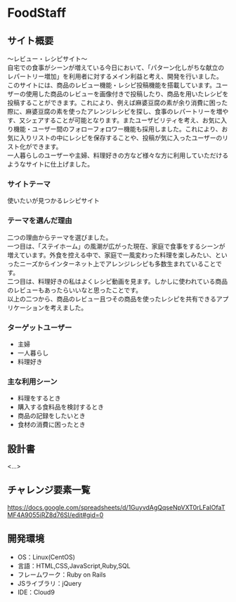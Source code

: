 # FoodStaff

## サイト概要
～レビュー・レシピサイト～<br>
自宅での食事がシーンが増えている今日において、「パターン化しがちな献立のレパートリー増加」を利用者に対するメイン利益と考え、開発を行いました。<br>
このサイトには、商品のレビュー機能・レシピ投稿機能を搭載しています。ユーザーの使用した商品のレビューを画像付きで投稿したり、商品を用いたレシピを投稿することができます。これにより、例えば麻婆豆腐の素が余り消費に困った際に、麻婆豆腐の素を使ったアレンジレシピを探し、食事のレパートリーを増やす、又シェアすることが可能となります。またユーザビリティを考え、お気に入り機能・ユーザー間のフォローフォロワー機能も採用しました。これにより、お気に入りリストの中にレシピを保存することや、投稿が気に入ったユーザーのリスト化ができます。<br>
一人暮らしのユーザーや主婦、料理好きの方など様々な方に利用していただけるようなサイトに仕上げました。

### サイトテーマ
使いたいが見つかるレシピサイト

### テーマを選んだ理由
二つの理由からテーマを選びました。<br>
一つ目は、「ステイホーム」の風潮が広がった現在、家庭で食事をするシーンが増えています。外食を控える中で、家庭で一風変わった料理を楽しみたい、といったニーズからインターネット上でアレンジレシピも多数生まれていることです。<br>
二つ目は、料理好きの私はよくレシピ動画を見ます。しかしに使われている商品のレビューもあったらいいなと思ったことです。<br>
以上の二つから、商品のレビュー且つその商品を使ったレシピを共有できるアプリケーションを考えました。

### ターゲットユーザー
* 主婦
* 一人暮らし
* 料理好き

### 主な利用シーン
* 料理をするとき
* 購入する食料品を検討するとき
* 商品の記録をしたいとき
* 食材の消費に困ったとき

## 設計書
<...>

## チャレンジ要素一覧
https://docs.google.com/spreadsheets/d/1GuyvdAgQqseNpVXT0rLFaIOfaTMF4A9055iRZ8d76SI/edit#gid=0

## 開発環境
- OS：Linux(CentOS)
- 言語：HTML,CSS,JavaScript,Ruby,SQL
- フレームワーク：Ruby on Rails
- JSライブラリ：jQuery
- IDE：Cloud9

